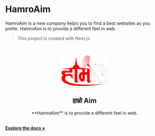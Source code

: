 # HamroAim
HamroAim is a new company helps you to find a best websites as you prefer. HamroAim is to provide a different feel in web.
> This project is created with Next.js
<!--
*** Thanks for checking out the HamroAim. If you have a suggestion
*** that would make this better please subscribe us on
*** https://www.hamroaim.com.np/subscribe

*** This link is for demo purpose please do no click until it deployed on internet.
-->

<br />
<p align="center">
  <a href="https://github.com/hamroaim">
    <img src="images/HamroAim.png" alt="Logo" width="150" height="100">
  </a>
  
  <h2 align="center">हाम्रो Aim</h2>

  <p align="center">
    **HamroAim** is to provide a different feel in web.
  </p>
  
 <br/>
 <a href="https://github.com/udayadhikari2/hamroaim.git"><strong>Explore the docs »</strong></a>
</p>
